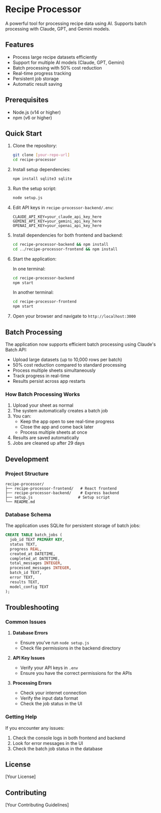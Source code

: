 # Recipe Processor

A powerful tool for processing recipe data using AI. Supports batch processing with Claude, GPT, and Gemini models.

## Features

- Process large recipe datasets efficiently
- Support for multiple AI models (Claude, GPT, Gemini)
- Batch processing with 50% cost reduction
- Real-time progress tracking
- Persistent job storage
- Automatic result saving

## Prerequisites

- Node.js (v14 or higher)
- npm (v6 or higher)

## Quick Start

1. Clone the repository:
   ```bash
   git clone [your-repo-url]
   cd recipe-processor
   ```

2. Install setup dependencies:
   ```bash
   npm install sqlite3 sqlite
   ```

3. Run the setup script:
   ```bash
   node setup.js
   ```

4. Edit API keys in `recipe-processor-backend/.env`:
   ```
   CLAUDE_API_KEY=your_claude_api_key_here
   GEMINI_API_KEY=your_gemini_api_key_here
   OPENAI_API_KEY=your_openai_api_key_here
   ```

5. Install dependencies for both frontend and backend:
   ```bash
   cd recipe-processor-backend && npm install
   cd ../recipe-processor-frontend && npm install
   ```

6. Start the application:

   In one terminal:
   ```bash
   cd recipe-processor-backend
   npm start
   ```

   In another terminal:
   ```bash
   cd recipe-processor-frontend
   npm start
   ```

7. Open your browser and navigate to `http://localhost:3000`

## Batch Processing

The application now supports efficient batch processing using Claude's Batch API:

- Upload large datasets (up to 10,000 rows per batch)
- 50% cost reduction compared to standard processing
- Process multiple sheets simultaneously
- Track progress in real-time
- Results persist across app restarts

### How Batch Processing Works

1. Upload your sheet as normal
2. The system automatically creates a batch job
3. You can:
   - Keep the app open to see real-time progress
   - Close the app and come back later
   - Process multiple sheets at once
4. Results are saved automatically
5. Jobs are cleaned up after 29 days

## Development

### Project Structure

```
recipe-processor/
├── recipe-processor-frontend/   # React frontend
├── recipe-processor-backend/    # Express backend
├── setup.js                    # Setup script
└── README.md
```

### Database Schema

The application uses SQLite for persistent storage of batch jobs:

```sql
CREATE TABLE batch_jobs (
  job_id TEXT PRIMARY KEY,
  status TEXT,
  progress REAL,
  created_at DATETIME,
  completed_at DATETIME,
  total_messages INTEGER,
  processed_messages INTEGER,
  batch_id TEXT,
  error TEXT,
  results TEXT,
  model_config TEXT
);
```

## Troubleshooting

### Common Issues

1. **Database Errors**
   - Ensure you've run `node setup.js`
   - Check file permissions in the backend directory

2. **API Key Issues**
   - Verify your API keys in `.env`
   - Ensure you have the correct permissions for the APIs

3. **Processing Errors**
   - Check your internet connection
   - Verify the input data format
   - Check the job status in the UI

### Getting Help

If you encounter any issues:
1. Check the console logs in both frontend and backend
2. Look for error messages in the UI
3. Check the batch job status in the database

## License

[Your License]

## Contributing

[Your Contributing Guidelines]
